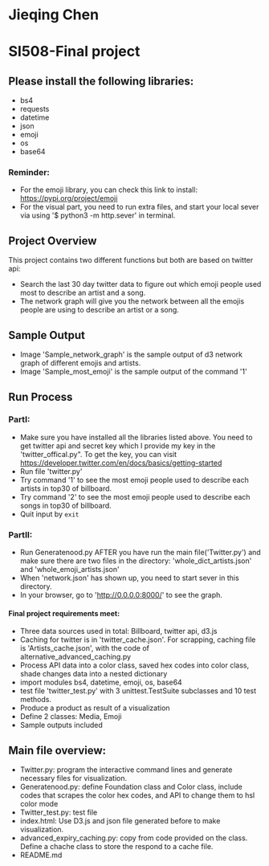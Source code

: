 # Jieqing Chen
# SI508-Final project

## Please install the following libraries:
* bs4
* requests
* datetime
* json
* emoji
* os
* base64

### Reminder:
* For the emoji library, you can check this link to install: https://pypi.org/project/emoji
* For the visual part, you need to run extra files, and start your local sever via using '$ python3 -m http.sever' in terminal.

## Project Overview
This project contains two different functions but both are based on twitter api:
* Search the last 30 day twitter data to figure out which emoji people used most to describe an artist and a song.
* The network graph will give you the network between all the emojis people are using to describe an artist or a song.

## Sample Output
* Image 'Sample_network_graph' is the sample output of d3 network graph of different emojis and artists.
* Image 'Sample_most_emoji' is the sample output of the command '1'

## Run Process

### PartI:
* Make sure you have installed all the libraries listed above. You need to get twitter api and secret key which I provide my key in the 'twitter_offical.py". To get the key, you can visit https://developer.twitter.com/en/docs/basics/getting-started
* Run file 'twitter.py'
* Try command '1' to see the most emoji people used to describe each artists in top30 of billboard.
* Try command '2' to see the most emoji people used to describe each songs in top30 of billboard.
* Quit input by `exit`

### PartII:
* Run Generatenood.py AFTER you have run the main file('Twitter.py') and make sure there are two files in the directory: 'whole_dict_artists.json' and 'whole_emoji_artists.json'
* When 'network.json' has shown up, you need to start sever in this directory.
* In your browser, go to 'http://0.0.0.0:8000/' to see the graph.

#### Final project requirements meet: 
* Three data sources used in total: Billboard, twitter api, d3.js
* Caching for twitter is in 'twitter_cache.json'. For scrapping, caching file is 'Artists_cache.json', with the code of alternative_advanced_caching.py
* Process API data into a color class, saved hex codes into color class, shade changes data into a nested dictionary
* import modules bs4, datetime, emoji, os, base64
* test file 'twitter_test.py' with 3 unittest.TestSuite subclasses and 10 test methods.
* Produce a product as result of a visualization
* Define 2 classes: Media, Emoji
* Sample outputs included

## Main file overview:
* Twitter.py: program the interactive command lines and generate necessary files for visualization.
* Generatenood.py: define Foundation class and Color class, include codes that scrapes the color hex codes, and API to change them to hsl color mode
* Twitter_test.py: test file
* index.html: Use D3.js and json file generated before to make visualization.
* advanced_expiry_caching.py: copy from code provided on the class. Define a chache class to store the respond to a cache file.
* README.md






